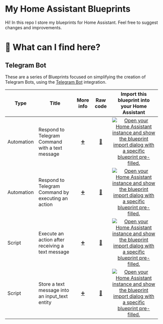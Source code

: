 # My Home Assistant Blueprints

Hi! In this repo I store my blueprints for Home Assistant. Feel free to suggest changes and improvements.

# 🔎 What can I find here?

## Telegram Bot

These are a series of Blueprints focused on simplifying the creation of Telegram Bots, using the [Telegram Bot](https://www.home-assistant.io/integrations/telegram_bot) integration.

Type | Title | More info | Raw code | Import this blueprint into your Home Assistant
------|-------|:----------------------------------------:|:--------:|:----------------------------------------------:
Automation | Respond to Telegram Command with a text message | [:heavy_plus_sign:](https://community.home-assistant.io/t/306615) | [📃](https://raw.githubusercontent.com/marc-romu/home-assistant_blueprints/main/blueprints/automation/marc-romu_telegram-bot/command__text-message.yaml) | [![Open your Home Assistant instance and show the blueprint import dialog with a specific blueprint pre-filled.](https://my.home-assistant.io/badges/blueprint_import.svg)](https://my.home-assistant.io/redirect/blueprint_import/?blueprint_url=https%3A%2F%2Fraw.githubusercontent.com%2Fmarc-romu%2Fhome-assistant_blueprints%2Fmain%2Fblueprints%2Fautomation%2Fmarc-romu_telegram-bot%2Fcommand__text-message.yaml)
Automation | Respond to Telegram Command by executing an action | [:heavy_plus_sign:](https://community.home-assistant.io/t/306626) | [📃](https://raw.githubusercontent.com/marc-romu/home-assistant_blueprints/main/blueprints/automation/marc-romu_telegram-bot/command__action.yaml) | [![Open your Home Assistant instance and show the blueprint import dialog with a specific blueprint pre-filled.](https://my.home-assistant.io/badges/blueprint_import.svg)](https://my.home-assistant.io/redirect/blueprint_import/?blueprint_url=https%3A%2F%2Fcommunity.home-assistant.io%2Ft%2Ftelegram-bot-respond-to-telegram-command-by-executing-an-action%2F306626)
Script | Execute an action after receiving a text message | [:heavy_plus_sign:](https://community.home-assistant.io/t/386208) | [📃](https://raw.githubusercontent.com/marc-romu/home-assistant_blueprints/main/blueprints/script/marc-romu_telegram-bot/text-message__action.yaml) | [![Open your Home Assistant instance and show the blueprint import dialog with a specific blueprint pre-filled.](https://my.home-assistant.io/badges/blueprint_import.svg)](https://my.home-assistant.io/redirect/blueprint_import/?blueprint_url=https%3A%2F%2Fcommunity.home-assistant.io%2Ft%2Ftelegram-bot-execute-an-action-after-receiving-a-text-message%2F386208)
Script | Store a text message into an input_text entity | [:heavy_plus_sign:](https://community.home-assistant.io/t/386213) | [📃](https://raw.githubusercontent.com/marc-romu/home-assistant_blueprints/main/blueprints/script/marc-romu_telegram-bot/text-message__input-text.yaml) | [![Open your Home Assistant instance and show the blueprint import dialog with a specific blueprint pre-filled.](https://my.home-assistant.io/badges/blueprint_import.svg)](https://my.home-assistant.io/redirect/blueprint_import/?blueprint_url=https%3A%2F%2Fcommunity.home-assistant.io%2Ft%2Ftelegram-bot-store-a-text-message-into-an-input-text-entity%2F386213)

